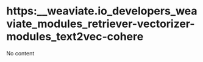 # https:\_\_weaviate.io_developers_weaviate_modules_retriever-vectorizer-modules_text2vec-cohere

No content
